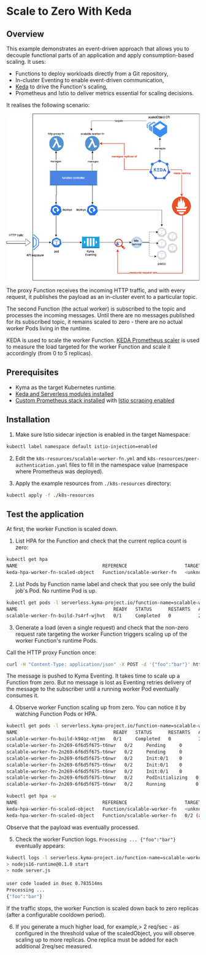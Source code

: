 # Scale to Zero With Keda

## Overview
This example demonstrates an event-driven approach that allows you to decouple functional parts of an application and apply consumption-based scaling.
It uses: 
 - Functions to deploy workloads directly from a Git repository,
 - In-cluster Eventing to enable event-driven communication, 
 - [Keda](https://keda.sh/) to drive the Function's scaling,
 - Prometheus and Istio to deliver metrics essential for scaling decisions.

It realises the following scenario:

![scenario](assets/scaling-scenario.png "Scenario")

The proxy Function receives the incoming HTTP traffic, and with every request, it publishes the payload as an in-cluster event to a particular topic.

The second Function (the actual worker) is subscribed to the topic and processes the incoming messages. Until there are no messages published for its subscribed topic, it remains scaled to zero - there are no actual worker Pods living in the runtime.

KEDA is used to scale the worker Function. [KEDA Prometheus scaler](https://keda.sh/docs/latest/scalers/prometheus/) is used to measure the load targeted for the worker Function and scale it accordingly (from 0 to 5 replicas).


## Prerequisites

- Kyma as the target Kubernetes runtime.
- [Keda and Serverless modules installed](https://kyma-project.io/#/02-get-started/01-quick-install?id=steps)
- [Custom Prometheus stack installed](https://github.com/kyma-project/examples/blob/main/prometheus/README.md#installation) with [Istio scraping enabled](https://github.com/kyma-project/examples/blob/main/prometheus/README.md#installation)

## Installation

1. Make sure Istio sidecar injection is enabled in the target Namespace:

```bash
kubectl label namespace default istio-injection=enabled
```

2. Edit the `k8s-resources/scalable-worker-fn.yml` and `k8s-resources/peer-authentication.yaml` files to fill in the namespace value (namespace where Prometheus was deployed).

3. Apply the example resources from `./k8s-resources` directory:
```bash
kubectl apply -f ./k8s-resources
```

## Test the application

At first, the worker Function is scaled down.
1. List HPA for the Function and check that the current replica count is zero:
 ```bash
kubectl get hpa
NAME                               REFERENCE                     TARGETS             MINPODS   MAXPODS   REPLICAS   AGE
keda-hpa-worker-fn-scaled-object   Function/scalable-worker-fn   <unknown>/2 (avg)   1         5         0          27h

 ```
2. List Pods by Function name label and check that you see only the build job's Pod. No runtime Pod is up.
 ```bash
kubectl get pods -l serverless.kyma-project.io/function-name=scalable-worker-fn -w
NAME                                   READY   STATUS      RESTARTS   AGE
scalable-worker-fn-build-7s4rf-wjhvt   0/1     Completed   0          2m16s
 ```

3. Generate a load (even a single request) and check that the non-zero request rate targeting the worker Function triggers scaling up of the worker Function's runtime Pods.

 Call the HTTP proxy Function once:

 ```bash
 curl -H "Content-Type: application/json" -X POST -d '{"foo":"bar"}' https://incoming.{your_cluster_domain}
 ```

The message is pushed to Kyma Eventing.
It takes time to scale up a Function from zero. But no message is lost as Eventing retries delivery of the message to the subscriber until a running worker Pod eventually consumes it.

4. Observe worker Function scaling up from zero. You can notice it by watching Function Pods or HPA.
```bash
kubectl get pods -l serverless.kyma-project.io/function-name=scalable-worker-fn -w 
NAME                                   READY   STATUS      RESTARTS   AGE
scalable-worker-fn-build-k94qz-ntjmn   0/1     Completed   0          32s
scalable-worker-fn-2n269-6f6d5f675-t6nwr   0/2     Pending     0          0s
scalable-worker-fn-2n269-6f6d5f675-t6nwr   0/2     Pending     0          0s
scalable-worker-fn-2n269-6f6d5f675-t6nwr   0/2     Init:0/1    0          0s
scalable-worker-fn-2n269-6f6d5f675-t6nwr   0/2     Init:0/1    0          0s
scalable-worker-fn-2n269-6f6d5f675-t6nwr   0/2     Init:0/1    0          1s
scalable-worker-fn-2n269-6f6d5f675-t6nwr   0/2     PodInitializing   0          2s
scalable-worker-fn-2n269-6f6d5f675-t6nwr   0/2     Running           0          7s
```
```bash
kubectl get hpa -w                                                        
NAME                               REFERENCE                     TARGETS             MINPODS   MAXPODS   REPLICAS   AGE
keda-hpa-worker-fn-scaled-object   Function/scalable-worker-fn   <unknown>/2 (avg)   1         5         0          27h
keda-hpa-worker-fn-scaled-object   Function/scalable-worker-fn   0/2 (avg)           1         5         1          27h
```

Observe that the payload was eventually processed.

5. Check the worker Function logs. `Processing ... {"foo":"bar"}` eventually appears:

 ```bash
kubectl logs -l serverless.kyma-project.io/function-name=scalable-worker-fn -f
> nodejs16-runtime@0.1.0 start
> node server.js

user code loaded in 0sec 0.783514ms
Processing ...
{"foo":"bar"}

 ```
 
 If the traffic stops, the worker Function is scaled down back to zero replicas (after a configurable cooldown period).
 
6. If you generate a much higher load, for example,> 2 req/sec - as configured in the threshold value of the scaledObject, you will observe scaling up to more replicas. One replica must be added for each additional 2req/sec measured. 

